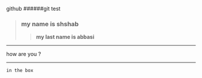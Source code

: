 github
######git test
>### my name is shshab
>>**my last name is abbasi**
---
how are you ?
___

```
in the box
```
